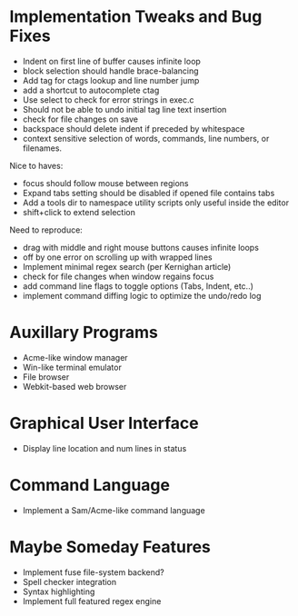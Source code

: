 # Implementation Tweaks and Bug Fixes

* Indent on first line of buffer causes infinite loop
* block selection should handle brace-balancing
* Add tag for ctags lookup and line number jump
* add a shortcut to autocomplete ctag
* Use select to check for error strings in exec.c
* Should not be able to undo initial tag line text insertion
* check for file changes on save
* backspace should delete indent if preceded by whitespace
* context sensitive selection of words, commands, line numbers, or filenames.

Nice to haves: 

* focus should follow mouse between regions
* Expand tabs setting should be disabled if opened file contains tabs
* Add a tools dir to namespace utility scripts only useful inside the editor
* shift+click to extend selection

Need to reproduce:

* drag with middle and right mouse buttons causes infinite loops
* off by one error on scrolling up with wrapped lines
* Implement minimal regex search (per Kernighan article)
* check for file changes when window regains focus
* add command line flags to toggle options (Tabs, Indent, etc..)
* implement command diffing logic to optimize the undo/redo log

# Auxillary Programs

* Acme-like window manager
* Win-like terminal emulator
* File browser
* Webkit-based web browser

# Graphical User Interface

* Display line location and num lines in status

# Command Language

* Implement a Sam/Acme-like command language

# Maybe Someday Features

* Implement fuse file-system backend?
* Spell checker integration
* Syntax highlighting
* Implement full featured regex engine
